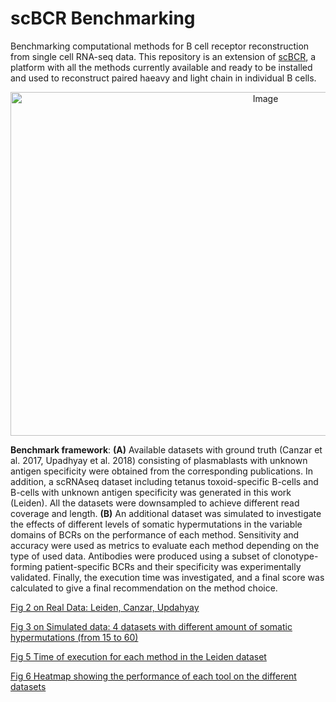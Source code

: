 # scBCR Benchmarking
Benchmarking computational methods for B cell receptor reconstruction from single cell RNA-seq data. This repository is an extension of [scBCR](https://gitlab.com/tAndreani/scBCR), a platform with all the methods currently available and ready to be installed and used to reconstruct paired haeavy and light chain in individual B cells.  

<p align="center">
<img src="https://user-images.githubusercontent.com/6462162/150326571-4ac5952c-b291-4a5d-9e9a-1a35110b51da.PNG" alt="Image" width="800" height="550" style="display: block; margin: 0 auto" />
  
**Benchmark framework**: **(A)** Available datasets with ground truth (Canzar et al. 2017, 
Upadhyay et al. 2018) consisting of plasmablasts with unknown antigen specificity were obtained from the corresponding publications. In addition, a scRNAseq dataset including tetanus toxoid-specific B-cells and B-cells with unknown antigen specificity was generated in this work (Leiden). All the datasets were downsampled to achieve different read coverage and length. **(B)** An additional dataset was simulated to investigate the effects of different levels of somatic hypermutations in the variable domains 
of BCRs on the performance of each method. Sensitivity and accuracy were used as metrics to evaluate each method depending on the type of used data. Antibodies were produced using a subset of clonotype-forming patient-specific BCRs and their specificity was experimentally validated. Finally, the execution time was investigated, and a final score was calculated to give a final recommendation on the method choice.  


[Fig 2 on Real Data: Leiden, Canzar, Updahyay](https://github.com/tAndreani/scBCR/blob/main/Scripts/Plot_Sensitivity.r)

[Fig 3 on Simulated data: 4 datasets with different amount of somatic hypermutations (from 15 to 60)](https://github.com/tAndreani/scBCR/blob/main/Scripts/PLOT_accuracy_SHMs.r)

[Fig 5 Time of execution for each method in the Leiden dataset](https://github.com/tAndreani/scBCR/blob/main/Scripts/Plot_Time.r)

[Fig 6 Heatmap showing the performance of each tool on the different datasets](https://github.com/tAndreani/scBCR/blob/main/Scripts/HeatMap_All_Tools_Evaluation.r)


